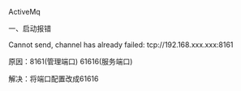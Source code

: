 ActiveMq

一、启动报错

Cannot send, channel has already failed: tcp://192.168.xxx.xxx:8161

原因：8161(管理端口)
			61616(服务端口)

解决：将端口配置改成61616